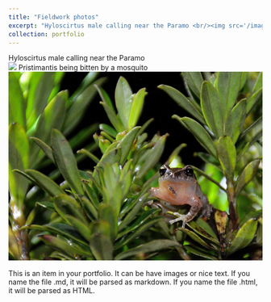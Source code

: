 ```yaml
---
title: "Fieldwork photos"
excerpt: "Hyloscirtus male calling near the Paramo <br/><img src='/images/DSC_4661.JPG'>"
collection: portfolio
---
```

Hyloscirtus male calling near the Paramo <br/><img src='/images/DSC_4661.JPG'>
Pristimantis being bitten by a mosquito <br/><img src='/images/Pristi_mosquitoDSC_2.JPG'>

This is an item in your portfolio. It can be have images or nice text. If you name the file .md, it will be parsed as markdown. If you name the file .html, it will be parsed as HTML. 
